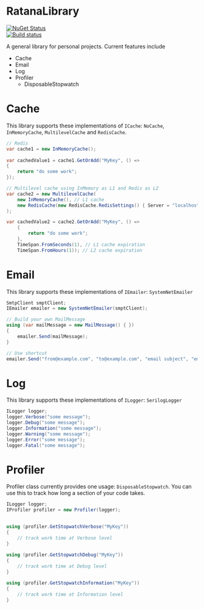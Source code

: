 # RatanaLibrary

[![NuGet Status](https://img.shields.io/nuget/v/RatanaLibrary.Common.svg)](https://www.nuget.org/packages/RatanaLibrary.Common)  
[![Build status](https://ci.appveyor.com/api/projects/status/osjl0yc29i7i5tv7/branch/master?svg=true)](https://ci.appveyor.com/project/superkarn/ratanalibrary/branch/master)  

A general library for personal projects.  Current features include
* Cache
* Email
* Log
* Profiler
    * DisposableStopwatch

# Cache
This library supports these implementations of `ICache`: `NoCache`, `InMemoryCache`, `MultilevelCache` and `RedisCache`.  

```C#
// Redis
var cache1 = new InMemoryCache();
            
var cachedValue1 = cache1.GetOrAdd("MyKey", () =>
{
    return "do some work";
});

// Multilevel cache using InMemory as L1 and Redis as L2
var cache2 = new MultilevelCache(
    new InMemoryCache(), // L1 cache
    new RedisCache(new RedisCache.RedisSettings() { Server = "localhost" }) // L2 cache
);

var cachedValue2 = cache2.GetOrAdd("MyKey", () =>
    {
        return "do some work";
    },
    TimeSpan.FromSeconds(1), // L1 cache expiration
    TimeSpan.FromHours(1)); // L2 cache expiration
```


# Email
This library supports these implementations of `IEmailer`: `SystemNetEmailer`

```C#
SmtpClient smptClient;
IEmailer emailer = new SystemNetEmailer(smptClient);

// Build your own MailMessage
using (var mailMessage = new MailMessage() { })
{
    emailer.Send(mailMessage);
}

// Use shortcut
emailer.Send("from@example.com", "to@example.com", "email subject", "email body");
```


# Log
This library supports these implementations of `ILogger`: `SerilogLogger`

```C#
ILogger logger;
logger.Verbose("some message");
logger.Debug("some message");
logger.Information("some message");
logger.Warning("some message");
logger.Error("some message");
logger.Fatal("some message");
```


# Profiler
Profiler class currently provides one usage: `DisposableStopwatch`.  You can use this to track how long a section of your code takes.

```C#
ILogger logger;
IProfiler profiler = new Profiler(logger);

       
using (profiler.GetStopwatchVerbose("MyKey"))
{
    // track work time at Verbose level
}
       
using (profiler.GetStopwatchDebug("MyKey"))
{
    // track work time at Debug level
}

using (profiler.GetStopwatchInformation("MyKey"))
{
    // track work time at Information level
}
```
